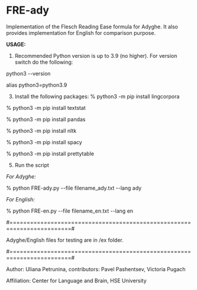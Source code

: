 # FRE-ady
Implementation of the Flesch Reading Ease formula for Adyghe. It also provides implementation for English for comparison purpose.

**USAGE:**
1) Recommended Python version is up to 3.9 (no higher).
For version switch do the following:

python3 --version

alias python3=python3.9

3) Install the following packages:
% python3 -m pip install lingcorpora

% python3 -m pip install textstat

% python3 -m pip install pandas

% python3 -m pip install nltk

% python3 -m pip install spacy

% python3 -m pip install prettytable    


5) Run the script
   
_For Adyghe:_

% python FRE-ady.py --file filename_ady.txt --lang ady  

_For English:_

% python FRE-en.py --file filename_en.txt --lang en

#========================================================================#

Adyghe/English files for testing are in /ex folder.

#========================================================================#

Author: Uliana Petrunina, contributors: Pavel Pashentsev, Victoria Pugach

Affiliation: Center for Language and Brain, HSE University
